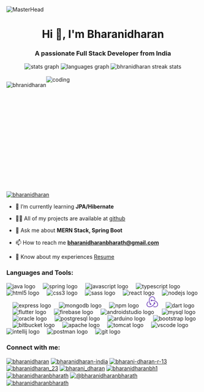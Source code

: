 ![MasterHead](https://user-images.githubusercontent.com/10498744/210012254-234538ff-d198-48aa-8964-37e6fd45d227.gif)
<h1 align="center">Hi 👋, I'm Bharanidharan</h1>
<h3 align="center">A passionate Full Stack Developer from India</h3>



<div align="center">
  <img src="https://github-readme-stats.vercel.app/api?username=bhranidharan&hide_title=false&hide_rank=false&show_icons=true&count_private=true&disable_animations=false&theme=dark&locale=en&hide_border=false" height="150" alt="stats graph" />
<!--   <img align="center" src="https://github-readme-stats.vercel.app/api?username=bhranidharan&show_icons=true&locale=en" alt="bhranidharan" /> -->
  <img src="https://github-readme-stats.vercel.app/api/top-langs?username=bhranidharan&locale=en&hide_title=false&layout=compact&card_width=320&langs_count=5&theme=dark&hide_border=false" height="150" alt="languages graph" />
  <img src="https://github-readme-streak-stats.herokuapp.com/?user=bhranidharan&theme=dark" alt="bhranidharan streak stats" />
</div>

<br>
<img align = "right" alt = "coding" width = "400" height="300" src ="https://cdn.dribbble.com/users/416610/screenshots/4801105/media/be031f8d02ca8cc404d44be54ee2c493.gif"/>

<p align="left"> <img src="https://komarev.com/ghpvc/?username=bhranidharan&label=Profile%20views&color=0e75b6&style=flat" alt="bhranidharan" /> </p>
<!--

<p align="left"> <a href="https://github.com/ryo-ma/github-profile-trophy"><img src="https://github-profile-trophy.vercel.app/?username=bhranidharan" alt="bhranidharan" /></a> </p>
-->

<p align="left"> <a href="https://twitter.com/bharanidharan" target="blank"><img src="https://img.shields.io/twitter/follow/bharanidharan?logo=twitter&style=for-the-badge" alt="bharanidharan" /></a> </p>

- 🌱 I’m currently learning **JPA/Hibernate**

- 👨‍💻 All of my projects are available at [github](https://github.com/Bhranidharan)

- 💬 Ask me about **MERN Stack, Spring Boot**

- 📫 How to reach me **bharanidharanbharath@gmail.com**

- 📄 Know about my experiences [Resume](https://drive.google.com/file/d/1kAz9qFDs7ZFpb0Mu1AD7I-WTCjrfhGcL/view?usp=sharing)

<h3 align="left">Languages and Tools:</h3>

<div>
  <img src="https://cdn.jsdelivr.net/gh/devicons/devicon/icons/java/java-original.svg" height="30" alt="java logo"  />
  <img width="12" />
  <img src="https://cdn.jsdelivr.net/gh/devicons/devicon/icons/spring/spring-original.svg" height="30" alt="spring logo"  />
  <img width="12" />
  <img src="https://cdn.jsdelivr.net/gh/devicons/devicon/icons/javascript/javascript-original.svg" height="30" alt="javascript logo"  />
  <img width="12" />
  <img src="https://cdn.jsdelivr.net/gh/devicons/devicon/icons/typescript/typescript-original.svg" height="30" alt="typescript logo"  />
  <img width="12" />
  <img src="https://cdn.jsdelivr.net/gh/devicons/devicon/icons/html5/html5-original.svg" height="30" alt="html5 logo"  />
  <img width="12" />
  <img src="https://cdn.jsdelivr.net/gh/devicons/devicon/icons/css3/css3-original.svg" height="30" alt="css3 logo"  />
  <img width="12" />
  <img src="https://cdn.jsdelivr.net/gh/devicons/devicon/icons/sass/sass-original.svg" height="30" alt="sass logo"  />
  <img width="12" />
  <img src="https://cdn.jsdelivr.net/gh/devicons/devicon/icons/react/react-original.svg" height="30" alt="react logo"  />
  <img width="12" />
  <img src="https://cdn.jsdelivr.net/gh/devicons/devicon/icons/nodejs/nodejs-original.svg" height="30" alt="nodejs logo"  />
  <img width="12" />
  <img src="https://cdn.jsdelivr.net/gh/devicons/devicon/icons/express/express-original.svg" height="30" alt="express logo"  />
  <img width="12" />
  <img src="https://cdn.jsdelivr.net/gh/devicons/devicon/icons/mongodb/mongodb-original.svg" height="30" alt="mongodb logo"  />
  <img width="12" />
  <img src="https://user-images.githubusercontent.com/25181517/121401671-49102800-c959-11eb-9f6f-74d49a5e1774.png" height="30" alt="npm logo"  />
  <img width="12" />
   <img src="https://raw.githubusercontent.com/devicons/devicon/master/icons/redux/redux-original.svg" height="30" alt="redux logo"  />
  <img width="12" />
  <img src="https://cdn.jsdelivr.net/gh/devicons/devicon/icons/dart/dart-original.svg" height="30" alt="dart logo"  />
  <img width="12" />
  <img src="https://cdn.jsdelivr.net/gh/devicons/devicon/icons/flutter/flutter-original.svg" height="30" alt="flutter logo"  />
  <img width="12" />
  <img src="https://cdn.jsdelivr.net/gh/devicons/devicon/icons/firebase/firebase-plain.svg" height="30" alt="firebase logo"  />
  <img width="12" />
  <img src="https://cdn.jsdelivr.net/gh/devicons/devicon/icons/androidstudio/androidstudio-original.svg" height="30" alt="androidstudio logo"  />
  <img width="12" />
  <img src="https://cdn.jsdelivr.net/gh/devicons/devicon/icons/mysql/mysql-original.svg" height="30" alt="mysql logo"  />
  <img width="12" />
  <img src="https://cdn.jsdelivr.net/gh/devicons/devicon/icons/oracle/oracle-original.svg" height="30" alt="oracle logo"  />
  <img width="12" />
  <img src="https://cdn.jsdelivr.net/gh/devicons/devicon/icons/postgresql/postgresql-original.svg" height="30" alt="postgresql logo"  />
  <img width="12" />
  <img src="https://cdn.jsdelivr.net/gh/devicons/devicon/icons/arduino/arduino-original.svg" height="30" alt="arduino logo"  />
  <img width="12" />
  <img src="https://cdn.jsdelivr.net/gh/devicons/devicon/icons/bootstrap/bootstrap-original.svg" height="30" alt="bootstrap logo"  />
  <img width="12" />
  <img src="https://cdn.jsdelivr.net/gh/devicons/devicon/icons/bitbucket/bitbucket-original.svg" height="30" alt="bitbucket logo"  />
  <img width="12" />
  <img src="https://cdn.jsdelivr.net/gh/devicons/devicon/icons/apache/apache-original.svg" height="30" alt="apache logo"  />
  <img width="12" />
  <img src="https://cdn.jsdelivr.net/gh/devicons/devicon/icons/tomcat/tomcat-original.svg" height="30" alt="tomcat logo"  />
  <img width="12" />
  <img src="https://cdn.jsdelivr.net/gh/devicons/devicon/icons/vscode/vscode-original.svg" height="30" alt="vscode logo"  />
  <img width="12" />
  <img src="https://cdn.jsdelivr.net/gh/devicons/devicon/icons/intellij/intellij-original.svg" height="30" alt="intellij logo"  />
  <img width="12" />
    <img src="https://user-images.githubusercontent.com/25181517/192109061-e138ca71-337c-4019-8d42-4792fdaa7128.png" height="30" alt="postman logo"  />
     <img width="12" />

  <img src="https://user-images.githubusercontent.com/25181517/192108372-f71d70ac-7ae6-4c0d-8395-51d8870c2ef0.png" height="30" alt="git logo"  />
 

</div>


<h3 align="left">Connect with me:</h3>
<p align="left">
<a href="https://twitter.com/bharanidharan" target="blank"><img align="center" src="https://raw.githubusercontent.com/rahuldkjain/github-profile-readme-generator/master/src/images/icons/Social/twitter.svg" alt="bharanidharan" height="30" width="40" /></a>
<a href="https://linkedin.com/in/bharanidharan-india" target="blank"><img align="center" src="https://raw.githubusercontent.com/rahuldkjain/github-profile-readme-generator/master/src/images/icons/Social/linked-in-alt.svg" alt="bharanidharan-india" height="30" width="40" /></a>
<a href="https://stackoverflow.com/users/bharani-dharan-r-13" target="blank"><img align="center" src="https://raw.githubusercontent.com/rahuldkjain/github-profile-readme-generator/master/src/images/icons/Social/stack-overflow.svg" alt="bharani-dharan-r-13" height="30" width="40" /></a>
<a href="https://instagram.com/bharanidharan_23" target="blank"><img align="center" src="https://raw.githubusercontent.com/rahuldkjain/github-profile-readme-generator/master/src/images/icons/Social/instagram.svg" alt="bharanidharan_23" height="30" width="40" /></a>
<a href="https://www.codechef.com/users/bharani_dharan" target="blank"><img align="center" src="https://cdn.jsdelivr.net/npm/simple-icons@3.1.0/icons/codechef.svg" alt="bharani_dharan" height="30" width="40" /></a>
<a href="https://www.hackerrank.com/bharanidharanbh1" target="blank"><img align="center" src="https://raw.githubusercontent.com/rahuldkjain/github-profile-readme-generator/master/src/images/icons/Social/hackerrank.svg" alt="bharanidharanbh1" height="30" width="40" /></a>
<a href="https://www.leetcode.com/bharanidharanbharath" target="blank"><img align="center" src="https://raw.githubusercontent.com/rahuldkjain/github-profile-readme-generator/master/src/images/icons/Social/leet-code.svg" alt="bharanidharanbharath" height="30" width="40" /></a>
<a href="https://www.hackerearth.com/@bharanidharanbharath" target="blank"><img align="center" src="https://raw.githubusercontent.com/rahuldkjain/github-profile-readme-generator/master/src/images/icons/Social/hackerearth.svg" alt="@bharanidharanbharath" height="30" width="40" /></a>
<a href="https://auth.geeksforgeeks.org/user/bharanidharanbharath" target="blank"><img align="center" src="https://raw.githubusercontent.com/rahuldkjain/github-profile-readme-generator/master/src/images/icons/Social/geeks-for-geeks.svg" alt="bharanidharanbharath" height="30" width="40" /></a>
</p>

